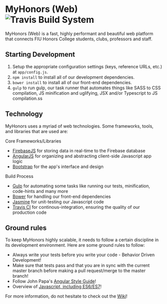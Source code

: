 # MyHonors (Web) ![Travis Build System](https://travis-ci.org/fiuhonors/myhonors.svg)
MyHonors (Web) is a fast, highly performant and beautiful web platform that connects FIU Honors College students, clubs, professors and staff.

## Starting Development

1. Setup the appropriate configuration settings (keys, reference URLs, etc.) at `app/config.js`.
2. `npm install` to install all of our development dependencies.
3. `bower install` to install all of our front-end dependencies.
4. `gulp` to run gulp, our task runner that automates things like SASS to CSS compilation, JS minification and uglifying, JSX and/or Typescript to JS compilation.ss

## Technology
MyHonors uses a myriad of web technologies. Some frameworks, tools, and libraries that are used are:

Core Frameworks/Libraries
* [FirebaseJS](http://firebase.com/) for storing data in real-time to the Firebase database
* [AngularJS](https://angularjs.org/) for organizing and abstracting client-side Javascript app logic
* [Bootstrap](http://getbootstrap.com/) for the app's interface and design

Build Process
* [Gulp](http://gulpjs.com/) for automating some tasks like running our tests, minification, code-hints and many more
* [Bower](http://bower.io/) for handling our front-end dependencies
* [Jasmine](http://jasmine.github.io/2.2/introduction.html) for unit-testing our Javascript code
* [Travis CI](https://travis-ci.org/) for continous-integration, ensuring the quality of our production code

## Ground rules
To keep MyHonors highly scalable, it needs to follow a certain discipline in its development environment. Here are some ground rules to follow:

* Always write your tests before you write your code - Behavior Driven Development!
* Make sure that tests pass and that you are in sync with the current master branch before making a pull request/merge to the master branch!
* Follow John Papa's [Angular Style Guide](https://github.com/johnpapa/angular-styleguide)!
* Overview of [Javascript, including ES6/ES7](https://github.com/airbnb/javascript)!

For more information, do not hesitate to check out the [Wiki](https://github.com/fiuhonors/myhonors/wiki)!